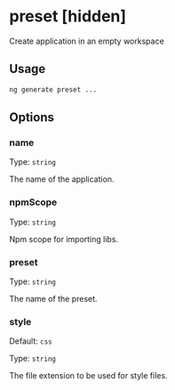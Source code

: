 # preset [hidden]

Create application in an empty workspace

## Usage

```bash
ng generate preset ...

```

## Options

### name

Type: `string`

The name of the application.

### npmScope

Type: `string`

Npm scope for importing libs.

### preset

Type: `string`

The name of the preset.

### style

Default: `css`

Type: `string`

The file extension to be used for style files.
